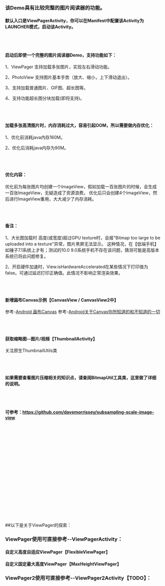 ### 该Demo具有比较完整的图片阅读器的功能。

#### 默认入口是ViewPagerActivity，你可以在Manifest中配置该Activity为LAUNCHER模式，启动该Activity。


<br></br>
#### 启动后即使一个完整的图片阅读器Demo，支持功能如下：
          
1、ViewPager 支持加载多张图片，实现左右滑动功能。
          
2、PhotoView 支持图片基本手势（放大、缩小，上下滑动退出）。
          
3、支持加载普通图片、GIF图、超长图等。
          
4、支持功能超长图分块加载(即将支持)。


<br></br>
#### 加载多张高清图片时，内存消耗过大，容易引起OOM，所以需要做内存优化：

1、优化前消耗java内存160M。

2、优化后消耗java内存为90M。

<br></br>
#### 优化内容：
优化前为每张图片均创建一个ImageView，假如加载一百张图片的时候，会生成一百张ImageView，无疑造成了资源浪费。
优化后只会创建4个ImageView，然后进行ImageView重用，大大减少了内存消耗。

<br></br>
#### 备注：
1、大长图加载时 高度(或宽度)超过GPU texture时，会报"Bitmap too large to be uploaded into a texture"异常，图片黑屏无法显示。
   这种情况，在【低端手机】如锤子7.1系统上才有；测试的10.0 9.0系统手机不存在该问题，猜测可能是高版本系统已将此问题修复。
   
2、开启硬件加速时，View.isHardwareAccelerated在某些情况下打印值为false。可通过延迟打印正确值。此情况不影响正常渲染效果。

<br></br>
#### 新增画布Canvas示例【CanvasView / CanvasView2中】
参考-[Android 画布Canvas](http://wuxiaolong.me/2016/08/27/Canvas/)
参考-[Android关于Canvas你所知道的和不知道的一切](https://juejin.cn/post/6844903705930629128)

<br></br>
#### 获取缩略图--图片/视频【ThumbnailActivity】
关注原生ThumbnailUtils类

<br></br>
#### 如果需要查看图片压缩相关的知识点，请查阅BitmapUtil工具类，这里做了详细的说明。

<br></br>
#### 可参考：https://github.com/davemorrissey/subsampling-scale-image-view

<br></br>
<br></br>
<br></br>
<br></br>
=================================================================================
##以下是关于ViewPager的探索：
### ViewPager使用可直接参考--ViewPagerActivity：
#### 自定义高度自适应ViewPager【FlexibleViewPager】
#### 自定义固定最大高度ViewPager【MaxHeightViewPager】

### ViewPager2使用可直接参考--ViewPager2Activity【TODO】：
